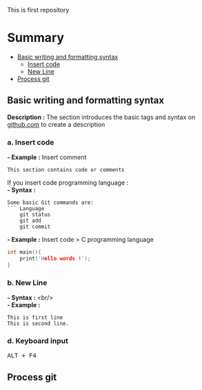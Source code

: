 This is first repository 

# Summary

- [Basic writing and formatting syntax](#Basic-writing-and-formatting-syntax)
	- [Insert code](#a-Insert-code)
	- [New Line](#b-New-Line)
- [Process git](#Process-git)


## Basic writing and formatting syntax 
**Description :** The section introduces the basic tags and syntax on [github.com](https//:github.com) to create a description 

### a. Insert code 
**- Example :** Insert comment 
```
This section contains code or comments
```
If you insert code programming language :<br/>
**- Syntax :** <br/>
```
Some basic Git commands are:
``` Language
	git status
	git add
	git commit
```

**- Example :** Insert code > C programming language
```C
int main(){
    print('Hello words !');
}
```


### b. New Line 
**- Syntax :** \<br/> <br/>
**- Example :**

```
This is first line 
This is second line.

```


### d. Keyboard input
<kbd>ALT + F4</kbd> 


## Process git

